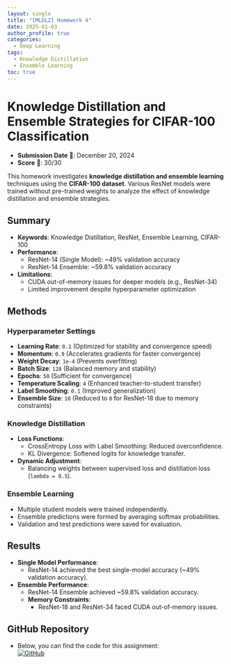 ```yaml
---
layout: single
title: "[MLDL2] Homework 4"
date: 2025-01-03
author_profile: true
categories:
  - Deep Learning
tags:
  - Knowledge Distillation
  - Ensemble Learning
toc: true
---
```


# Knowledge Distillation and Ensemble Strategies for CIFAR-100 Classification

- **Submission Date** 📅: December 20, 2024  
- **Score** 🌟: 30/30  

This homework investigates **knowledge distillation and ensemble learning** techniques using the **CIFAR-100 dataset**. Various ResNet models were trained without pre-trained weights to analyze the effect of knowledge distillation and ensemble strategies.

## Summary
- **Keywords**: Knowledge Distillation, ResNet, Ensemble Learning, CIFAR-100
- **Performance**:
  - ResNet-14 (Single Model): ~49% validation accuracy
  - ResNet-14 Ensemble: ~59.8% validation accuracy
- **Limitations**:
  - CUDA out-of-memory issues for deeper models (e.g., ResNet-34)
  - Limited improvement despite hyperparameter optimization

## Methods
### Hyperparameter Settings
- **Learning Rate**: `0.1` (Optimized for stability and convergence speed)
- **Momentum**: `0.9` (Accelerates gradients for faster convergence)
- **Weight Decay**: `1e-4` (Prevents overfitting)
- **Batch Size**: `128` (Balanced memory and stability)
- **Epochs**: `50` (Sufficient for convergence)
- **Temperature Scaling**: `4` (Enhanced teacher-to-student transfer)
- **Label Smoothing**: `0.1` (Improved generalization)
- **Ensemble Size**: `10` (Reduced to `8` for ResNet-18 due to memory constraints)

### Knowledge Distillation
- **Loss Functions**:
  - CrossEntropy Loss with Label Smoothing: Reduced overconfidence.
  - KL Divergence: Softened logits for knowledge transfer.
- **Dynamic Adjustment**:
  - Balancing weights between supervised loss and distillation loss (`lambda = 0.5`).

### Ensemble Learning
- Multiple student models were trained independently.
- Ensemble predictions were formed by averaging softmax probabilities.
- Validation and test predictions were saved for evaluation.

## Results
- **Single Model Performance**:
  - ResNet-14 achieved the best single-model accuracy (~49% validation accuracy).
- **Ensemble Performance**:
  - ResNet-14 Ensemble achieved ~59.8% validation accuracy.
  - **Memory Constraints**:
    - ResNet-18 and ResNet-34 faced CUDA out-of-memory issues.

## GitHub Repository
- Below, you can find the code for this assignment:  
  [![GitHub](https://img.shields.io/badge/GitHub-Repository-black?logo=github)](https://github.com/stateun/MLDL2/tree/main/Transfer_learning)

